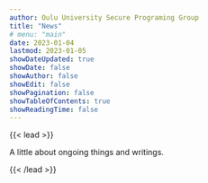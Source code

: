 ```yaml
---
author: Oulu University Secure Programing Group
title: "News"
# menu: "main"
date: 2023-01-04
lastmod: 2023-01-05
showDateUpdated: true
showDate: false
showAuthor: false
showEdit: false
showPagination: false
showTableOfContents: true
showReadingTime: false
---
```


{{< lead >}}

A little about ongoing things and writings.

{{< /lead >}}